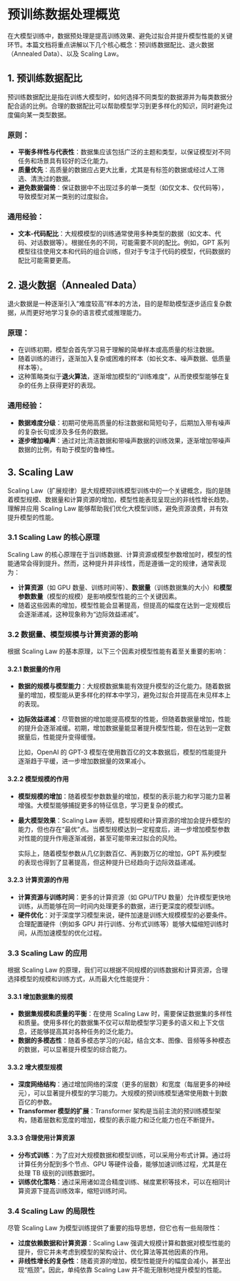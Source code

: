 <!--Copyright © ZOMI 适用于[License](https://github.com/Infrasys-AI/AIInfra)版权许可-->

# 预训练数据处理概览

在大模型训练中，数据预处理是提高训练效果、避免过拟合并提升模型性能的关键环节。本篇文档将重点讲解以下几个核心概念：预训练数据配比、退火数据（Annealed Data）、以及 Scaling Law。

## 1. 预训练数据配比

预训练数据配比是指在训练大模型时，如何选择不同类型的数据源并为每类数据分配合适的比例。合理的数据配比可以帮助模型学习到更多样化的知识，同时避免过度偏向某一类型数据。

### 原则：
- **平衡多样性与代表性**：数据集应该包括广泛的主题和类型，以保证模型对不同任务和场景具有较好的泛化能力。
- **质量优先**：高质量的数据应占更大比重，尤其是有标签的数据或经过人工筛选、清洗过的数据。
- **避免数据偏倚**：保证数据中不出现过多的单一类型（如仅文本、仅代码等），导致模型对某一类别的过度拟合。

### 通用经验：
- **文本-代码配比**：大规模模型的训练通常使用多种类型的数据（如文本、代码、对话数据等）。根据任务的不同，可能需要不同的配比。例如，GPT 系列模型往往使用文本和代码的组合训练，但对于专注于代码的模型，代码数据的配比可能需要更高。

## 2. 退火数据（Annealed Data）

退火数据是一种逐渐引入“难度较高”样本的方法，目的是帮助模型逐步适应复杂数据，从而更好地学习复杂的语言模式或推理能力。

### 原理：
- 在训练初期，模型会首先学习易于理解的简单样本或高质量的标注数据。
- 随着训练的进行，逐渐加入复杂或困难的样本（如长文本、噪声数据、低质量样本等）。
- 这种策略类似于**退火算法**，逐渐增加模型的“训练难度”，从而使模型能够在复杂的任务上获得更好的表现。

### 通用经验：
- **数据难度分级**：初期可使用高质量的标注数据和简短句子，后期加入带有噪声的复杂长句或涉及多任务的数据。
- **逐步增加噪声**：通过对比清洁数据和带噪声数据的训练效果，逐渐增加带噪声数据的比例，有助于模型的鲁棒性。


## 3. Scaling Law

Scaling Law（扩展规律）是大规模预训练模型训练中的一个关键概念，指的是随着模型规模、数据量和计算资源的增加，模型性能表现呈现出的非线性增长趋势。理解并应用 Scaling Law 能够帮助我们优化大模型训练，避免资源浪费，并有效提升模型的性能。

### 3.1 Scaling Law 的核心原理

Scaling Law 的核心原理在于当训练数据、计算资源或模型参数增加时，模型的性能通常会得到提升。然而，这种提升并非线性，而是遵循一定的规律，通常表现为：

- **计算资源**（如 GPU 数量、训练时间等）、**数据量**（训练数据集的大小）和**模型参数数量**（模型的规模）是影响模型性能的三个关键因素。
- 随着这些因素的增加，模型性能会显著提高，但提高的幅度在达到一定规模后会逐渐递减，这种现象称为“边际效益递减”。

### 3.2 数据量、模型规模与计算资源的影响

根据 Scaling Law 的基本原理，以下三个因素对模型性能有着至关重要的影响：

#### 3.2.1 数据量的作用

- **数据的规模与模型能力**：大规模数据集能有效提升模型的泛化能力。随着数据量的增加，模型能从更多样化的样本中学习，避免过拟合并提高在未见样本上的表现。
- **边际效益递减**：尽管数据的增加能提高模型的性能，但随着数据量增加，性能的提升会逐渐减缓。初期，增加数据量能显著提升模型性能，但在达到一定数据量后，性能提升变得缓慢。
  
  比如，OpenAI 的 GPT-3 模型在使用数百亿的文本数据后，模型的性能提升逐渐趋于平缓，进一步增加数据量的效果减小。

#### 3.2.2 模型规模的作用

- **模型规模的增加**：随着模型参数数量的增加，模型的表示能力和学习能力显著增强。大模型能够捕捉更多的特征信息，学习更复杂的模式。
- **最大模型效果**：Scaling Law 表明，模型规模和计算资源的增加会提升模型的能力，但也存在“最优”点。当模型规模达到一定程度后，进一步增加模型参数对性能的提升作用逐渐减弱，甚至可能带来过拟合的风险。

  实际上，随着模型参数从几亿到数百亿、再到数万亿的增加，GPT 系列模型的表现也得到了显著提高，但这种提升已经趋向于边际效益递减。

#### 3.2.3 计算资源的作用

- **计算资源与训练时间**：更多的计算资源（如 GPU/TPU 数量）允许模型更快地训练，从而能够在同一时间内处理更多的数据，进行更深度的模型训练。
- **硬件优化**：对于深度学习模型来说，硬件加速是训练大规模模型的必要条件。合理配置硬件（例如多 GPU 并行训练、分布式训练等）能够大幅缩短训练时间，从而加速模型的优化过程。

### 3.3 Scaling Law 的应用

根据 Scaling Law 的原理，我们可以根据不同规模的训练数据和计算资源，合理选择模型的规模和训练方式，从而最大化性能提升：

#### 3.3.1 增加数据集的规模

- **数据集规模和质量的平衡**：在使用 Scaling Law 时，需要保证数据集的多样性和质量。使用多样化的数据集不仅可以帮助模型学习更多的语义和上下文信息，还能够提高其对各种任务的泛化能力。
- **数据的多模态性**：随着多模态学习的兴起，结合文本、图像、音频等多种模态的数据，可以显著提升模型的综合能力。

#### 3.3.2 增大模型规模

- **深度网络结构**：通过增加网络的深度（更多的层数）和宽度（每层更多的神经元），可以显著提升模型的学习能力。大规模的预训练模型通常使用数十到数百亿的参数。
- **Transformer 模型的扩展**：Transformer 架构是当前主流的预训练模型架构，随着层数和宽度的增加，模型的表示能力和泛化能力也在不断提升。

#### 3.3.3 合理使用计算资源

- **分布式训练**：为了应对大规模数据和模型训练，可以采用分布式计算。通过将计算任务分配到多个节点、GPU 等硬件设备，能够加速训练过程，尤其是在处理 TB 级别的训练数据时。
- **训练优化策略**：通过采用诸如混合精度训练、梯度累积等技术，可以在相同计算资源下提高训练效率，缩短训练时间。

### 3.4 Scaling Law 的局限性

尽管 Scaling Law 为模型训练提供了重要的指导思想，但它也有一些局限性：

- **过度依赖数据和计算资源**：Scaling Law 强调大规模计算和数据对模型性能的提升，但它并未考虑到模型的架构设计、优化算法等其他因素的作用。
- **非线性增长的复杂性**：随着资源的增加，模型性能提升的幅度会减小，甚至出现“瓶颈”。因此，单纯依靠 Scaling Law 并不能无限制地提升模型的性能。

